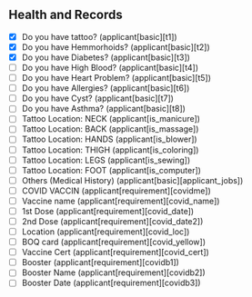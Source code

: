 ## Health and Records
- [x] Do you have tattoo? (applicant[basic][t1])
- [x] Do you have Hemmorhoids? (applicant[basic][t2])
- [x] Do you have Diabetes? (applicant[basic][t3])
- [ ] Do you have High Blood? (applicant[basic][t4])
- [ ] Do you have Heart Problem? (applicant[basic][t5])
- [ ] Do you have Allergies? (applicant[basic][t6])
- [ ] Do you have Cyst? (applicant[basic][t7])
- [ ] Do you have Asthma? (applicant[basic][t8])
- [ ] Tattoo Location: NECK (applicant[is_manicure])
- [ ] Tattoo Location: BACK (applicant[is_massage])
- [ ] Tattoo Location: HANDS (applicant[is_blower])
- [ ] Tattoo Location: THIGH (applicant[is_coloring])
- [ ] Tattoo Location: LEGS (applicant[is_sewing])
- [ ] Tattoo Location: FOOT (applicant[is_computer])
- [ ] Others (Medical History) (applicant[basic][applicant_jobs])
- [ ] COVID VACCIN (applicant[requirement][covidme])
- [ ] Vaccine name (applicant[requirement][covid_name])
- [ ] 1st Dose (applicant[requirement][covid_date])
- [ ] 2nd Dose (applicant[requirement][covid_date2])
- [ ] Location (applicant[requirement][covid_loc])
- [ ] BOQ card (applicant[requirement][covid_yellow])
- [ ] Vaccine Cert (applicant[requirement][covid_cert])
- [ ] Booster (applicant[requirement][covidb1])
- [ ] Booster Name (applicant[requirement][covidb2])
- [ ] Booster Date (applicant[requirement][covidb3])
